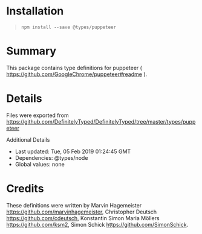 # Installation
> `npm install --save @types/puppeteer`

# Summary
This package contains type definitions for puppeteer ( https://github.com/GoogleChrome/puppeteer#readme ).

# Details
Files were exported from https://github.com/DefinitelyTyped/DefinitelyTyped/tree/master/types/puppeteer

Additional Details
 * Last updated: Tue, 05 Feb 2019 01:24:45 GMT
 * Dependencies: @types/node
 * Global values: none

# Credits
These definitions were written by Marvin Hagemeister <https://github.com/marvinhagemeister>, Christopher Deutsch <https://github.com/cdeutsch>, Konstantin Simon Maria Möllers <https://github.com/ksm2>, Simon Schick <https://github.com/SimonSchick>.
